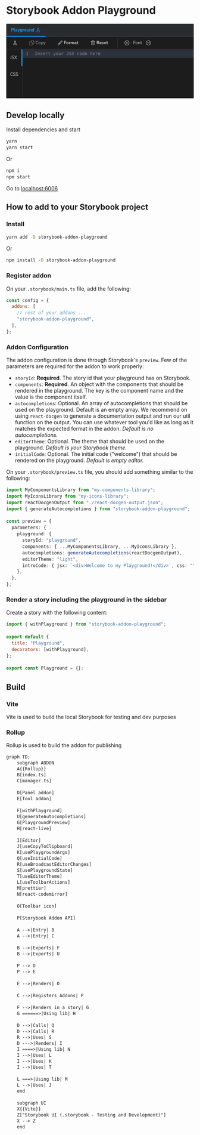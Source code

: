 # Storybook Addon Playground

![img.png](assets/img.png)

## Develop locally

Install dependencies and start

```bash
yarn
yarn start
```

Or

```bash
npm i
npm start
```

Go to [localhost:6006](http://localhost:6006)

## How to add to your Storybook project

### Install

```bash
yarn add -D storybook-addon-playground
```

Or

```bash
npm install -D storybook-addon-playground
```

### Register addon

On your `.storybook/main.ts` file, add the following:

```js
const config = {
  addons: [
    // rest of your addons ...
    "storybook-addon-playground",
  ],
};
```

### Addon Configuration

The addon configuration is done through Storybook's `preview`. Few of the parameters are required for the addon to work properly:

- `storyId`: **Required**. The story id that your playground has on Storybook.
- `components`: **Required**. An object with the components that should be rendered in the playground. The key is the component name and the value is the component itself.
- `autocompletions`: Optional. An array of autocompletions that should be used on the playground. Default is an empty array. We recommend on using `react-docgen` to generate a documentation output and run our util function on the output. You can use whatever tool you'd like as long as it matches the expected format in the addon. _Default is no autocompletions._
- `editorTheme`: Optional. The theme that should be used on the playground. _Default is your Storybook theme._
- `initialCode`: Optional. The initial code ("welcome") that should be rendered on the playground. _Default is empty editor._

On your `.storybook/preview.ts` file, you should add something similar to the following:

```ts
import MyComponentsLibrary from "my-components-library";
import MyIconsLibrary from "my-icons-library";
import reactDocgenOutput from "./react-docgen-output.json";
import { generateAutocompletions } from "storybook-addon-playground";

const preview = {
  parameters: {
    playground: {
      storyId: "playground",
      components: { ...MyComponentsLibrary, ...MyIconsLibrary },
      autocompletions: generateAutocompletions(reactDocgenOutput),
      editorTheme: "light",
      introCode: { jsx: `<div>Welcome to my Playground!</div>`, css: "" },
    },
  },
};
```

### Render a story including the playground in the sidebar

Create a story with the following content:

```js
import { withPlayground } from "storybook-addon-playground";

export default {
  title: "Playground",
  decorators: [withPlayground],
};

export const Playground = {};
```

## Build

### Vite

Vite is used to build the local Storybook for testing and dev purposes

### Rollup

Rollup is used to build the addon for publishing

```mermaid
graph TD;
    subgraph ADDON
    A{{Rollup}}
    B[index.ts]
    C[manager.ts]

    D[Panel addon]
    E[Tool addon]

    F[withPlayground]
    U[generateAutocompletions]
    G[PlaygroundPreview]
    H[react-live]

    I[Editor]
    J[useCopyToClipboard]
    K[usePlaygroundArgs]
    Q[useInitialCode]
    R[useBroadcastEditorChanges]
    S[usePlaygroundState]
    T[useEditorTheme]
    L[useToolbarActions]
    M[prettier]
    N[react-codemirror]

    O[Toolbar icon]

    P[Storybook Addon API]

    A -->|Entry| B
    A -->|Entry| C

    B -->|Exports| F
    B -->|Exports| U

    P --> D
    P --> E

    E -->|Renders| O

    C -->|Registers Addons| P

    F -->|Renders in a story| G
    G ======>|Using lib| H

    D -->|Calls| Q
    D -->|Calls| R
    R -->|Uses| S
    D --->|Renders| I
    I ====>|Using lib| N
    I -->|Uses| L
    I -->|Uses| K
    I -->|Uses| T

    L ===>|Using lib| M
    L -->|Uses| J
    end

    subgraph UI
    X{{Vite}}
    Z["Storybook UI (.storybook - Testing and Development)"]
    X --> Z
    end
```
